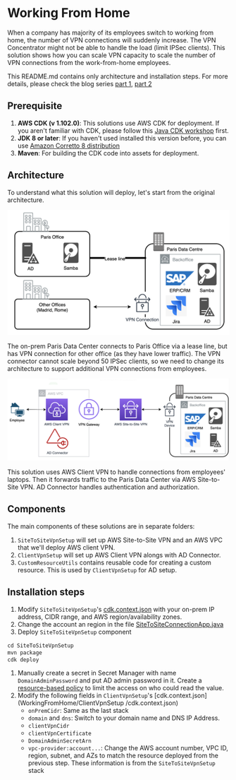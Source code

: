 # Working From Home

When a company has majority of its employees switch to working from home, the number of VPN connections will suddenly increase. The VPN Concentrator might not be able to handle the load (limit IPSec clients). This solution shows how you can scale VPN capacity to scale the number of VPN connections from the work-from-home employees. 

This README.md contains only architecture and installation steps. For more details, please check the blog series [part 1](https://medium.com/i-love-my-local-farmer-engineering-blog/working-from-home-1-2-748d9acc3fb8), [part 2](https://medium.com/i-love-my-local-farmer-engineering-blog/working-from-home-2-2-53142394620b) 

## Prerequisite
1. **AWS CDK (v 1.102.0)**: This solutions use AWS CDK for deployment. If you aren't familiar with CDK, please follow this [Java CDK workshop](https://cdkworkshop.com/50-java.html) first. 
2. **JDK 8 or later**: If you haven't used installed this version before, you can use [Amazon Corretto 8 distribution](https://aws.amazon.com/corretto/)
3. **Maven**: For building the CDK code into assets for deployment. 

## Architecture
To understand what this solution will deploy, let's start from the original architecture.

![](.README_images/on-prem-architecture.png)

The on-prem Paris Data Center connects to Paris Office via a lease line, but has VPN connection for other office (as they have lower traffic). The VPN connector cannot scale beyond 50 IPSec clients, so we need to change its architecture to support additional VPN connections from employees.

![](.README_images/on-aws.png)

This solution uses AWS Client VPN to handle connections from employees' laptops. Then it forwards traffic to the Paris Data Center via AWS Site-to-Site VPN. AD Connector handles authentication and authorization.

## Components 

The main components of these solutions are in separate folders:
1. `SiteToSiteVpnSetup` will set up AWS Site-to-Site VPN and an AWS VPC that we'll deploy AWS client VPN.  
1. `ClientVpnSetup` will set up AWS Client VPN alongs with AD Connector.
1. `CustomResourceUtils` contains reusable code for creating a custom resource. This is used by `ClientVpnSetup` for AD setup.

## Installation steps
1. Modify `SiteToSiteVpnSetup`'s [cdk.context.json](WorkingFromHome/SiteToSiteConnection/cdk.context.json) with your on-prem IP address, CIDR range, and AWS region/availability zones.
1. Change the account an region in the file [SiteToSiteConnectionApp.java](WorkingFromHome/SiteToSiteConnection/src/main/java/com/ilmlf/sitetositeconnection/SiteToSiteConnectionApp.java)
1. Deploy `SiteToSiteVpnSetup` component 
```
cd SiteToSiteVpnSetup
mvn package
cdk deploy 
```
1. Manually create a secret in Secret Manager with name `DomainAdminPassword` and put AD admin password in it. Create a [resource-based policy](https://docs.aws.amazon.com/secretsmanager/latest/userguide/auth-and-access_resource-based-policies.html) to limit the access on who could read the value. 
1. Modify the following fields in `ClientVpnSetup`'s [cdk.context.json](WorkingFromHome/ClientVpnSetup
/cdk.context.json) 
    * `onPremCidr`: Same as the last stack
    * `domain` and `dns`: Switch to your domain name and DNS IP Address.
    * `clientVpnCidr`
    * `clientVpnCertificate`
    * `DomainAdminSecretArn`
    * `vpc-provider:account...`: Change the AWS account number, VPC ID, region, subnet, and AZs to match the resource deployed from the previous step. These information is from the  `SiteToSiteVpnSetup` stack

